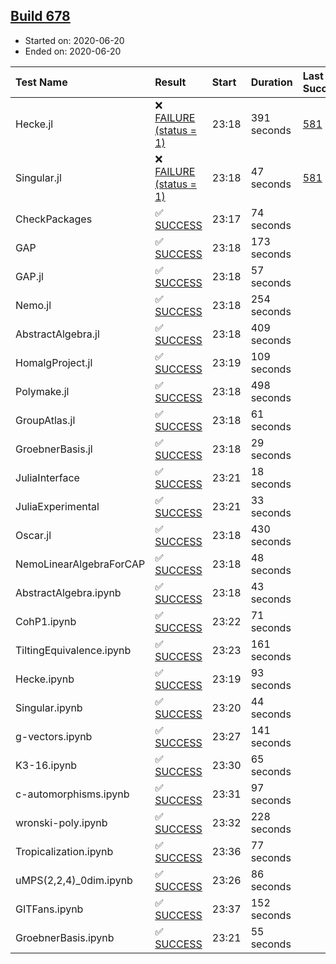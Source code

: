 ## [Build 678](https://oscarci.mathematik.uni-kl.de/job/oscar-julia-1.4/678/)

* Started on: 2020-06-20
* Ended on: 2020-06-20

| Test Name    | Result | Start | Duration | Last Success | First Failure |
|:-------------|:-------|:------|:---------|:-------------|:--------------|
| Hecke.jl | ❌ [FAILURE (status = 1)](https://oscarci.mathematik.uni-kl.de/job/oscar-julia-1.4/678/artifact/logs/build-678/Hecke.jl.log) | 23:18 | 391 seconds | [581](https://oscarci.mathematik.uni-kl.de/job/oscar-julia-1.4/581/) | [582](https://oscarci.mathematik.uni-kl.de/job/oscar-julia-1.4/582/) |
| Singular.jl | ❌ [FAILURE (status = 1)](https://oscarci.mathematik.uni-kl.de/job/oscar-julia-1.4/678/artifact/logs/build-678/Singular.jl.log) | 23:18 | 47 seconds | [581](https://oscarci.mathematik.uni-kl.de/job/oscar-julia-1.4/581/) | [582](https://oscarci.mathematik.uni-kl.de/job/oscar-julia-1.4/582/) |
| CheckPackages | ✅ [SUCCESS](https://oscarci.mathematik.uni-kl.de/job/oscar-julia-1.4/678/artifact/logs/build-678/CheckPackages.log) | 23:17 | 74 seconds |  |  |
| GAP | ✅ [SUCCESS](https://oscarci.mathematik.uni-kl.de/job/oscar-julia-1.4/678/artifact/logs/build-678/GAP.log) | 23:18 | 173 seconds |  |  |
| GAP.jl | ✅ [SUCCESS](https://oscarci.mathematik.uni-kl.de/job/oscar-julia-1.4/678/artifact/logs/build-678/GAP.jl.log) | 23:18 | 57 seconds |  |  |
| Nemo.jl | ✅ [SUCCESS](https://oscarci.mathematik.uni-kl.de/job/oscar-julia-1.4/678/artifact/logs/build-678/Nemo.jl.log) | 23:18 | 254 seconds |  |  |
| AbstractAlgebra.jl | ✅ [SUCCESS](https://oscarci.mathematik.uni-kl.de/job/oscar-julia-1.4/678/artifact/logs/build-678/AbstractAlgebra.jl.log) | 23:18 | 409 seconds |  |  |
| HomalgProject.jl | ✅ [SUCCESS](https://oscarci.mathematik.uni-kl.de/job/oscar-julia-1.4/678/artifact/logs/build-678/HomalgProject.jl.log) | 23:19 | 109 seconds |  |  |
| Polymake.jl | ✅ [SUCCESS](https://oscarci.mathematik.uni-kl.de/job/oscar-julia-1.4/678/artifact/logs/build-678/Polymake.jl.log) | 23:18 | 498 seconds |  |  |
| GroupAtlas.jl | ✅ [SUCCESS](https://oscarci.mathematik.uni-kl.de/job/oscar-julia-1.4/678/artifact/logs/build-678/GroupAtlas.jl.log) | 23:18 | 61 seconds |  |  |
| GroebnerBasis.jl | ✅ [SUCCESS](https://oscarci.mathematik.uni-kl.de/job/oscar-julia-1.4/678/artifact/logs/build-678/GroebnerBasis.jl.log) | 23:18 | 29 seconds |  |  |
| JuliaInterface | ✅ [SUCCESS](https://oscarci.mathematik.uni-kl.de/job/oscar-julia-1.4/678/artifact/logs/build-678/JuliaInterface.log) | 23:21 | 18 seconds |  |  |
| JuliaExperimental | ✅ [SUCCESS](https://oscarci.mathematik.uni-kl.de/job/oscar-julia-1.4/678/artifact/logs/build-678/JuliaExperimental.log) | 23:21 | 33 seconds |  |  |
| Oscar.jl | ✅ [SUCCESS](https://oscarci.mathematik.uni-kl.de/job/oscar-julia-1.4/678/artifact/logs/build-678/Oscar.jl.log) | 23:18 | 430 seconds |  |  |
| NemoLinearAlgebraForCAP | ✅ [SUCCESS](https://oscarci.mathematik.uni-kl.de/job/oscar-julia-1.4/678/artifact/logs/build-678/NemoLinearAlgebraForCAP.log) | 23:18 | 48 seconds |  |  |
| AbstractAlgebra.ipynb | ✅ [SUCCESS](https://oscarci.mathematik.uni-kl.de/job/oscar-julia-1.4/678/artifact/logs/build-678/AbstractAlgebra.ipynb.log) | 23:18 | 43 seconds |  |  |
| CohP1.ipynb | ✅ [SUCCESS](https://oscarci.mathematik.uni-kl.de/job/oscar-julia-1.4/678/artifact/logs/build-678/CohP1.ipynb.log) | 23:22 | 71 seconds |  |  |
| TiltingEquivalence.ipynb | ✅ [SUCCESS](https://oscarci.mathematik.uni-kl.de/job/oscar-julia-1.4/678/artifact/logs/build-678/TiltingEquivalence.ipynb.log) | 23:23 | 161 seconds |  |  |
| Hecke.ipynb | ✅ [SUCCESS](https://oscarci.mathematik.uni-kl.de/job/oscar-julia-1.4/678/artifact/logs/build-678/Hecke.ipynb.log) | 23:19 | 93 seconds |  |  |
| Singular.ipynb | ✅ [SUCCESS](https://oscarci.mathematik.uni-kl.de/job/oscar-julia-1.4/678/artifact/logs/build-678/Singular.ipynb.log) | 23:20 | 44 seconds |  |  |
| g-vectors.ipynb | ✅ [SUCCESS](https://oscarci.mathematik.uni-kl.de/job/oscar-julia-1.4/678/artifact/logs/build-678/g-vectors.ipynb.log) | 23:27 | 141 seconds |  |  |
| K3-16.ipynb | ✅ [SUCCESS](https://oscarci.mathematik.uni-kl.de/job/oscar-julia-1.4/678/artifact/logs/build-678/K3-16.ipynb.log) | 23:30 | 65 seconds |  |  |
| c-automorphisms.ipynb | ✅ [SUCCESS](https://oscarci.mathematik.uni-kl.de/job/oscar-julia-1.4/678/artifact/logs/build-678/c-automorphisms.ipynb.log) | 23:31 | 97 seconds |  |  |
| wronski-poly.ipynb | ✅ [SUCCESS](https://oscarci.mathematik.uni-kl.de/job/oscar-julia-1.4/678/artifact/logs/build-678/wronski-poly.ipynb.log) | 23:32 | 228 seconds |  |  |
| Tropicalization.ipynb | ✅ [SUCCESS](https://oscarci.mathematik.uni-kl.de/job/oscar-julia-1.4/678/artifact/logs/build-678/Tropicalization.ipynb.log) | 23:36 | 77 seconds |  |  |
| uMPS(2,2,4)_0dim.ipynb | ✅ [SUCCESS](https://oscarci.mathematik.uni-kl.de/job/oscar-julia-1.4/678/artifact/logs/build-678/uMPS-2-2-4-_0dim.ipynb.log) | 23:26 | 86 seconds |  |  |
| GITFans.ipynb | ✅ [SUCCESS](https://oscarci.mathematik.uni-kl.de/job/oscar-julia-1.4/678/artifact/logs/build-678/GITFans.ipynb.log) | 23:37 | 152 seconds |  |  |
| GroebnerBasis.ipynb | ✅ [SUCCESS](https://oscarci.mathematik.uni-kl.de/job/oscar-julia-1.4/678/artifact/logs/build-678/GroebnerBasis.ipynb.log) | 23:21 | 55 seconds |  |  |
